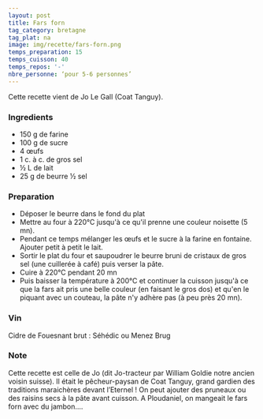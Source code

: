 ```yaml
---
layout: post
title: Fars forn
tag_category: bretagne
tag_plat: na
image: img/recette/fars-forn.png
temps_preparation: 15
temps_cuisson: 40
temps_repos: '-'
nbre_personne: ‘pour 5-6 personnes’
---
```

Cette recette vient de Jo Le Gall (Coat Tanguy).

### Ingredients
* 150 g de farine
* 100 g de sucre
* 4 œufs
* 1 c. à c. de gros sel
* ½ L de lait
* 25 g de beurre ½ sel

### Preparation
* Déposer le beurre dans le fond du plat
* Mettre au four à 220°C jusqu'à ce qu'il prenne une couleur noisette (5 mn).
* Pendant ce temps mélanger les œufs et le sucre à la farine en fontaine. Ajouter petit à petit le lait.
* Sortir le plat du four et saupoudrer le beurre bruni de cristaux de gros sel (une cuillerée à café) puis verser la pâte.
* Cuire à 220°C pendant 20 mn
* Puis baisser la température à 200°C et continuer la cuisson jusqu'à ce que la fars ait pris une belle couleur (en faisant le gros dos) et qu'en le piquant avec un couteau, la pâte n'y adhère pas (à peu près 20 mn).

### Vin
Cidre de Fouesnant brut : Séhédic ou Menez Brug

### Note
Cette recette est celle de Jo (dit Jo-tracteur par William Goldie notre ancien voisin suisse). Il était le pêcheur-paysan de Coat Tanguy, grand gardien des traditions maraichères devant l’Eternel ! On peut ajouter des pruneaux ou des raisins secs à la pâte avant cuisson. A Ploudaniel, on mangeait le fars forn avec du jambon…. 

